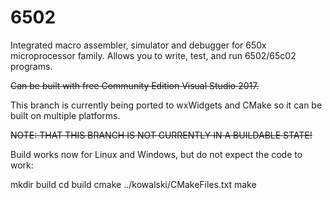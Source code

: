 # 6502

Integrated macro assembler, simulator and debugger for 650x microprocessor family. Allows you to write, test, and run 6502/65c02 programs.

~~Can be built with free Community Edition Visual Studio 2017.~~

This branch is currently being ported to wxWidgets and CMake so it can be built on multiple platforms.

~~NOTE: THAT THIS BRANCH IS NOT CURRENTLY IN A BUILDABLE STATE!~~

Build works now for Linux and Windows, but do not expect the code to work:

mkdir build
cd build
cmake ../kowalski/CMakeFiles.txt
make
